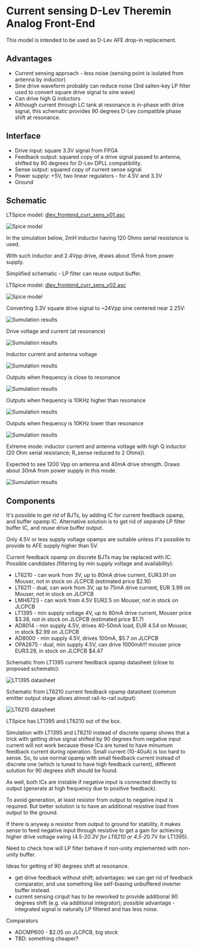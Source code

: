Current sensing D-Lev Theremin Analog Front-End
===============================================

This model is intended to be used as D-Lev AFE drop-in replacement.

Advantages
----------

* Current sensing approach - less noise (sensing point is isolated from antenna by inductor)
* Sine drive waveform probably can reduce noise (3rd sallen-key LP filter used to convert square drive signal to sine wave)
* Can drive high Q inductors
* Although current through LC tank at resonance is in-phase with drive signal, this schematic provides 90 degrees D-Lev compatible phase shift at resonance.


Interface
---------

* Drive input: square 3.3V signal from FPGA
* Feedback output: squared copy of a drive signal passed to antenna, shifted by 90 degrees for D-Lev DPLL compatibility.
* Sense output: squared copy of current sense signal.
* Power supply: +5V, two linear regulators - for 4.5V and 3.3V
* Ground


Schematic
---------

LTSpice model: [dlev_frontend_curr_sens_v01.asc](dlev_frontend_curr_sens_v01.asc)

![Spice model](images/dlev_afe_current_sensing_ltspice_model.png)

In the simulation below, 2mH inductor having 120 Ohms serial resistance is used.

With such inductor and 2.4Vpp drive, draws about 15mA from power supply.


Simplified schematic - LP filter can reuse output buffer.

LTSpice model: [dlev_frontend_curr_sens_v02.asc](dlev_frontend_curr_sens_v02.asc)

![Spice model](images/dlev_afe_current_sensing_ltspice_model_simplified.png)



Converting 3.3V square drive signal to ~24Vpp sine centered near 2.25V:

![Sumulation results](images/ltspice_sim_square_input_to_sine.png)

Drive voltage and current (at resonance)

![Sumulation results](images/ltspice_sim_drive_voltage_and_current.png)

Inductor current and antenna voltage	

![Sumulation results](images/ltspice_sim_inductor_current_and_antenna_voltage.png)

Outputs when frequency is close to resonance

![Sumulation results](images/ltspice_sim_outputs_resonance.png)

Outputs when frequency is 10KHz higher than resonance

![Sumulation results](images/ltspice_sim_outputs_higher_freq.png)

Outputs when frequency is 10KHz lower than resonance

![Sumulation results](images/ltspice_sim_outputs_lower_freq.png)


Extreme mode: inductor current and antenna voltage with high Q inductor (20 Ohm serial resistance; R_sense reduced to 2 Ohms)\

Expected to see 1200 Vpp on antenna and 40mA drive strength. Draws about 30mA from power supply in this mode.

![Sumulation results](images/ltspice_sim_ind_current_ant_voltage_res_high_q.png)





Components
----------

It's possible to get rid of BJTs, by adding IC for current feedback opamp, and buffer opamp IC.
Alternative solution is to get rid of separate LP filter buffer IC, and reuse drive buffer output.

Only 4.5V or less supply voltage opamps are suitable unless it's possible to provide to AFE supply higher than 5V.

Current feedback opamp on discrete BJTs may be replaced with IC. Possible candidates (filtering by min supply voltage and availability):

* LT6210 - can work from 3V, up to 80mA drive current, EUR3.91 on Mouser, not in stock on JLCPCB (estimated price $2.16)
* LT6211 - dual, can work from 3V, up to 75mA drive current, EUR 3.99 on Mouser, not in stock on JLCPCB
* LMH6723 - can work from 4.5V EUR2.5 on Mouser, not in stock on JLCPCB
* LT1395 - min supply voltage 4V, up to 80mA drive current, Mouser price $3.38, not in stock on JLCPCB (estimated price $1.7)
* AD8014 - min supply 4.5V, drives 40-50mA load, EUR 4.54 on Mouser, in stock $2.99 on JLCPCB
* AD8000 - min supply 4.5V, drives 100mA, $5.7 on JLCPCB
* OPA2675 - dual, min supply 4.5V, can drive 1000mA!!! mouser price EUR3.28, in stock on JLCPCB $4.47


Schematic from LT1395 current feedback opamp datasheet (close to proposed schematic):

![LT1395 datasheet](images/LT1395_simplified_schematic.png)

Schematic from LT6210 current feedback opamp datasheet (common emitter output stage allows almost rail-to-rail output):

![LT6210 datasheet](images/LT6210_simplified_schematic.png)
 
LTSpice has LT1395 and LT6210 out of the box.

Simulation with LT1395 and LT6210 instead of discrete opamp shows that a trick with 
getting drive signal shifted by 90 degrees from negative input current will not work because these ICs are tuned to have minumum feedback current during operation.
Small current (10-40uA) is too hard to sense. So, to use normal opamp with small feedback current instead of discrete one (which is tuned to have high feedback current), 
different solution for 90 degrees shift should be found.

As well, both ICs are instable if negative input is connected directly to output (generate at high frequency due to positive feedback).

To avoid generation, at least resistor from output to negative input is required. But better solution is to have an additional resistive load from output to the ground.

If there is anyway a resistor from output to ground for stability, it makes sense to feed negative input through 
resistive to get a gain for achieving higher drive voltage swing (4.5-2*0.3V for LT6210 or 4.5-2*0.7V for LT1395).

Need to check how will LP filter behave if non-unity implemented with non-unity buffer.

Ideas for getting of 90 degrees shift at resonance.

* get drive feedback without shift; advantages: we can get rid of feedback comparator, and use something like self-biasing unbuffered inverter buffer instead.
* current sensing cirquit has to be reworked to provide additional 90 degrees shift (e.g. via additional integrator); possible advantage - integrated signal is naturally LP filtered and has less noise.


Comparators

* ADCMP600 - $2.05 on JLCPCB, big stock
* TBD: something cheaper?



